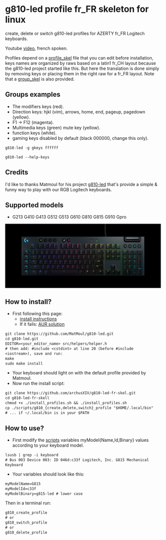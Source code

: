 # g810-led profile fr_FR skeleton for linux
create, delete or switch g810-led profiles for AZERTY fr_FR Logitech keyboards.

Youtube [video](https://www.youtube.com/watch?v=sfBx5aLTEFM), french spoken.

Profiles depend on a [profile_skel](https://github.com/archusXIV/g810-led-fr-skel/blob/main/profile_skel) file that you can edit before installation, keys names are organized by raws based on a latin1 fr_CH layout because the g810-led project started like this. But here the translation is done simply by removing keys or placing them in the right raw for a fr_FR layout.
Note that a [group_skel](https://github.com/archusXIV/g810-led-fr-skel/blob/main/group_skel) is also provided.

## Groups examples
- The modifiers keys (red).
- Direction keys: hjkl (vim), arrows, home, end, pageup, pagedown (yellow).
- F1 -> F12 (magenta).
- Multimedia keys (green) mute key (yellow).
- function keys (white).
- gaming keys disabled by default (black 000000, change this only).

```
g810-led -g gkeys ffffff
```

```
g810-led --help-keys
```

## Credits
I'd like to thanks Matmoul for his project [g810-led](https://github.com/MatMoul/g810-led) that's provide a simple & funny way to play with our RGB Logitech keyboards.

## Supported models
- G213 G410 G413 G512 G513 G610 G810 G815 G910 Gpro

![screenshot](https://github.com/archusXIV/g810-led-fr-skel/blob/main/g815_qwerty.jpg)
## How to install?
- First following this page:
    - [install instructions](https://github.com/MatMoul/g810-led/blob/master/INSTALL.md)
    - If it fails: [AUR solution](https://aur.archlinux.org/packages/g810-led-git#comment-919059)
```
git clone https://github.com/MatMoul/g810-led.git
cd g810-led.git
EDITOR=<your_editor_name> src/helpers/helper.h
# then add: #include <cstdint> at line 20 (before #include <iostream>), save and run:
make
sudo make install
```
- Your keyboard should light on with the default profile provided by Matmoul.
- Now run the install script:
```
git clone https://github.com/archusXIV/g810-led-fr-skel.git
cd g810-led-fr-skell
chmod +x ./install_profiles.sh && ./install_profiles.sh
cp ./scripts/g810_{create,delete,switch}_profile "$HOME/.local/bin"
# ... if ~/.local/bin is in your $PATH
```
## How to use?
- First modify the [scripts](https://github.com/archusXIV/g810-led-fr-skel/tree/main/scripts) variables myModel{Name,Id,Binary} values according to your keyboard model.
```
lsusb | grep -i keyboard
# Bus 003 Device 003: ID 046d:c33f Logitech, Inc. G815 Mechanical Keyboard
```
- Your variables should look like this:
```
myModelName=G815
myModelId=c33f
myModelBinary=g815-led # lower case
```
Then in a terminal run:
```
g810_create_profile
# or
g810_switch_profile
# or
g810_delete_profile
```

